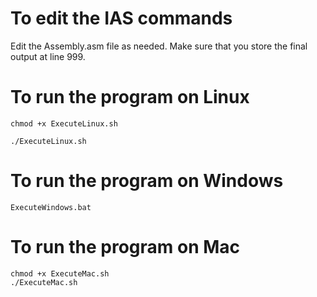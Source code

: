 # To edit the IAS commands

Edit the Assembly.asm file as needed. Make sure that you store the final output at line 999.

# To run the program on Linux
```
chmod +x ExecuteLinux.sh

./ExecuteLinux.sh
```

# To run the program on Windows
```
ExecuteWindows.bat
```

# To run the program on Mac

```
chmod +x ExecuteMac.sh
./ExecuteMac.sh
```
